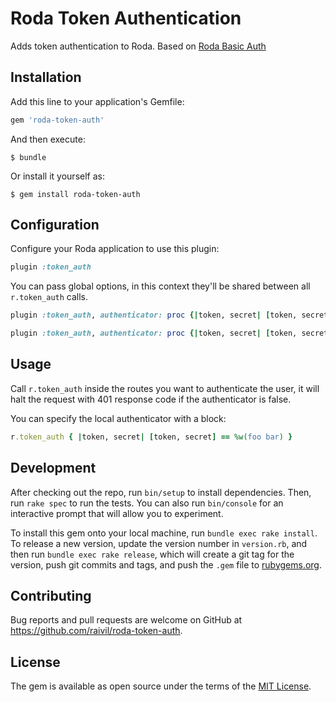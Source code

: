 # Roda Token Authentication

Adds token authentication to Roda.
Based on [Roda Basic Auth](https://github.com/badosu/roda-basic-auth)

## Installation

Add this line to your application's Gemfile:

```ruby
gem 'roda-token-auth'
```

And then execute:

    $ bundle

Or install it yourself as:

    $ gem install roda-token-auth

## Configuration

Configure your Roda application to use this plugin:

```ruby
plugin :token_auth
```

You can pass global options, in this context they'll be shared between all
`r.token_auth` calls.

```ruby
plugin :token_auth, authenticator: proc {|token, secret| [token, secret] == %w(foo bar)}
```

```ruby
plugin :token_auth, authenticator: proc {|token, secret| [token, secret] == %w(foo bar)}, token_variable: "X-My-Custom-Token", secret_variable: "X-My-Custom-Secret"
```

## Usage

Call `r.token_auth` inside the routes you want to authenticate the user, it will halt
the request with 401 response code if the authenticator is false.

You can specify the local authenticator with a block:

```ruby
r.token_auth { |token, secret| [token, secret] == %w(foo bar) }
```

## Development

After checking out the repo, run `bin/setup` to install dependencies. Then, run `rake spec` to run the tests. You can also run `bin/console` for an interactive prompt that will allow you to experiment.

To install this gem onto your local machine, run `bundle exec rake install`. To release a new version, update the version number in `version.rb`, and then run `bundle exec rake release`, which will create a git tag for the version, push git commits and tags, and push the `.gem` file to [rubygems.org](https://rubygems.org).

## Contributing

Bug reports and pull requests are welcome on GitHub at https://github.com/raivil/roda-token-auth.

## License

The gem is available as open source under the terms of the [MIT License](http://opensource.org/licenses/MIT).

